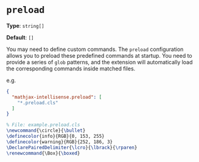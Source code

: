 # `preload`

**Type**: `string[]`

**Default**: `[]`

You may need to define custom commands. The `preload` configuration allows you to preload these predefined commands at startup. You need to provide a series of `glob` patterns, and the extension will automatically load the corresponding commands inside matched files.

e.g.

``` json
{
  "mathjax-intellisense.preload": [
    "*.preload.cls"
  ]
}
```

``` tex
% File: example.preload.cls
\newcommand{\circle}{\bullet}
\definecolor{info}{RGB}{0, 153, 255}
\definecolor{warning}{RGB}{252, 186, 3}
\DeclarePairedDelimiter{\lcro}{\lbrack}{\rparen}
\renewcommand{\Box}{\boxed}
```
